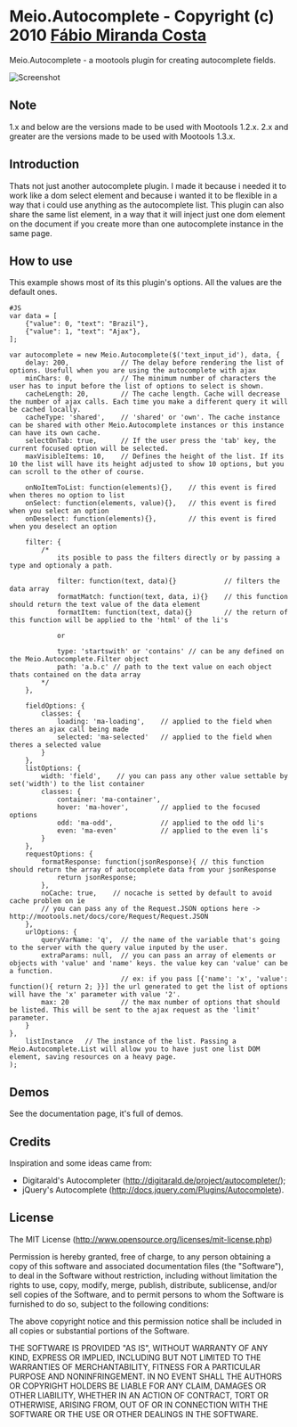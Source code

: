 Meio.Autocomplete - Copyright (c) 2010 [Fábio Miranda Costa](http://meiocodigo.com/)
========================================================================

Meio.Autocomplete - a mootools plugin for creating autocomplete fields.

![Screenshot](http://github.com/fabiomcosta/mootools-meio-autocomplete/raw/master/Assets/image_forge.png)

Note
----

1.x and below are the versions made to be used with Mootools 1.2.x.
2.x and greater are the versions made to be used with Mootools 1.3.x.

Introduction
------------

Thats not just another autocomplete plugin.
I made it because i needed it to work like a dom select element and because i wanted it to be flexible in a way that i could use anything as the autocomplete list.
This plugin can also share the same list element, in a way that it will inject just one dom element on the document if you create more than one autocomplete instance in the same page.

How to use
----------

This example shows most of its this plugin's options. All the values are the default ones.

    #JS
    var data = [
        {"value": 0, "text": "Brazil"},
        {"value": 1, "text": "Ajax"},
    ];

    var autocomplete = new Meio.Autocomplete($('text_input_id'), data, {
        delay: 200,             // The delay before rendering the list of options. Usefull when you are using the autocomplete with ajax
        minChars: 0,            // The minimum number of characters the user has to input before the list of options to select is shown.
        cacheLength: 20,        // The cache length. Cache will decrease the number of ajax calls. Each time you make a different query it will be cached locally.
        cacheType: 'shared',    // 'shared' or 'own'. The cache instance can be shared with other Meio.Autocomplete instances or this instance can have its own cache.
        selectOnTab: true,      // If the user press the 'tab' key, the current focused option will be selected.
        maxVisibleItems: 10,    // Defines the height of the list. If its 10 the list will have its height adjusted to show 10 options, but you can scroll to the other of course.

        onNoItemToList: function(elements){},    // this event is fired when theres no option to list
        onSelect: function(elements, value){},   // this event is fired when you select an option
        onDeselect: function(elements){},        // this event is fired when you deselect an option

        filter: {
            /*
                its posible to pass the filters directly or by passing a type and optionaly a path.

                filter: function(text, data){}            // filters the data array
                formatMatch: function(text, data, i){}    // this function should return the text value of the data element
                formatItem: function(text, data){}        // the return of this function will be applied to the 'html' of the li's

                or

                type: 'startswith' or 'contains' // can be any defined on the Meio.Autocomplete.Filter object
                path: 'a.b.c' // path to the text value on each object thats contained on the data array
            */
        },

        fieldOptions: {
            classes: {
                loading: 'ma-loading',    // applied to the field when theres an ajax call being made
                selected: 'ma-selected'   // applied to the field when theres a selected value
            }
        },
        listOptions: {
            width: 'field',    // you can pass any other value settable by set('width') to the list container
            classes: {
                container: 'ma-container',
                hover: 'ma-hover',        // applied to the focused options
                odd: 'ma-odd',            // applied to the odd li's
                even: 'ma-even'           // applied to the even li's
            }
        },
        requestOptions: {
            formatResponse: function(jsonResponse){ // this function should return the array of autocomplete data from your jsonResponse
                return jsonResponse;
            },
            noCache: true,    // nocache is setted by default to avoid cache problem on ie
            // you can pass any of the Request.JSON options here -> http://mootools.net/docs/core/Request/Request.JSON
        },
        urlOptions: {
            queryVarName: 'q',  // the name of the variable that's going to the server with the query value inputed by the user.
            extraParams: null,  // you can pass an array of elements or objects with 'value' and 'name' keys. the value key can 'value' can be a function.
                                // ex: if you pass [{'name': 'x', 'value': function(){ return 2; }}] the url generated to get the list of options will have the 'x' parameter with value '2'.
            max: 20             // the max number of options that should be listed. This will be sent to the ajax request as the 'limit' parameter.
        }
    },
        listInstance   // The instance of the list. Passing a Meio.Autocomplete.List will allow you to have just one list DOM element, saving resources on a heavy page.
    );

Demos
-----

See the documentation page, it's full of demos.

Credits
-------

Inspiration and some ideas came from:

* Digitarald's Autocompleter (http://digitarald.de/project/autocompleter/);
* jQuery's Autocomplete (http://docs.jquery.com/Plugins/Autocomplete).

License
-------

The MIT License (http://www.opensource.org/licenses/mit-license.php)

Permission is hereby granted, free of charge, to any person
obtaining a copy of this software and associated documentation
files (the "Software"), to deal in the Software without
restriction, including without limitation the rights to use,
copy, modify, merge, publish, distribute, sublicense, and/or sell
copies of the Software, and to permit persons to whom the
Software is furnished to do so, subject to the following
conditions:

The above copyright notice and this permission notice shall be
included in all copies or substantial portions of the Software.

THE SOFTWARE IS PROVIDED "AS IS", WITHOUT WARRANTY OF ANY KIND,
EXPRESS OR IMPLIED, INCLUDING BUT NOT LIMITED TO THE WARRANTIES
OF MERCHANTABILITY, FITNESS FOR A PARTICULAR PURPOSE AND
NONINFRINGEMENT. IN NO EVENT SHALL THE AUTHORS OR COPYRIGHT
HOLDERS BE LIABLE FOR ANY CLAIM, DAMAGES OR OTHER LIABILITY,
WHETHER IN AN ACTION OF CONTRACT, TORT OR OTHERWISE, ARISING
FROM, OUT OF OR IN CONNECTION WITH THE SOFTWARE OR THE USE OR
OTHER DEALINGS IN THE SOFTWARE.
